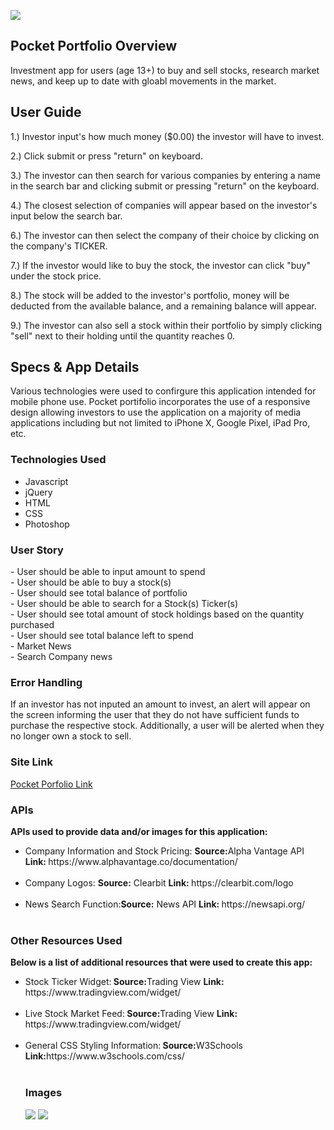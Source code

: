 <img src="https://github.com/cperez150/cperez150.github.io/blob/master/pocket-portfolio/images/pplogo_BLACK.png"/></img>

<h2> Pocket Portfolio Overview</h2>
<p>Investment app for users (age 13+) to buy and sell stocks, research market news, and keep up to date with gloabl movements in the market.</p>

<h2>User Guide</h2>
1.) Investor input's how much money ($0.00) the investor will have to invest.<br/>
<p></p>
2.) Click submit or press "return" on keyboard.<br/>
<p></p>
3.) The investor can then search for various companies by entering a name in the search bar and clicking submit or pressing "return" on the keyboard.<br/>
<p></p>
4.) The closest selection of companies will appear based on the investor's input below the search bar.<br/>
<p></p>
6.) The investor can then select the company of their choice by clicking on the company's TICKER.<br/>
<p></p>
7.) If the investor would like to buy the stock, the investor can click "buy" under the stock price. <br/>
<p></p>
8.) The stock will be added to the investor's portfolio, money will be deducted from the available balance, and a remaining balance will appear.<br/>
<p></p>
9.) The investor can also sell a stock within their portfolio by simply clicking "sell" next to their holding until the quantity reaches 0.

<h2>Specs & App Details</h2>
Various technologies were used to confirgure this application intended for mobile phone use. Pocket portifolio incorporates the use of a responsive design allowing investors to use the application on a majority of media applications including but not limited to iPhone X, Google Pixel, iPad Pro, etc. 

<h3>Technologies Used</h3>
<ul>
 <li>Javascript</li>
<li>jQuery</li>
<li>HTML</li>
<li>CSS</li>
 <li>Photoshop</li>
</ul>
  
<h3>User Story</h3>
- User should be able to input amount to spend<br/>
- User should be able to buy a stock(s)<br/>
- User should see total balance of portfolio<br/>  
- User should be able to search for a Stock(s) Ticker(s)<br/>
- User should see total amount of stock  holdings based on the quantity purchased<br/>  
- User should see total balance left to spend<br/>
- Market News<br/>
- Search Company news <br />

<h3>Error Handling</h3>
If an investor has not inputed an amount to invest, an alert will appear on the screen informing the user that they do not have sufficient funds to purchase the respective stock. Additionally, a user will be alerted when they no longer own a stock to sell.

<h3>Site Link</h3>
<a href="https://flamboyant-bardeen-534681.netlify.com"> Pocket Porfolio Link </a>

<h3>APIs</h3>
<p><strong>APIs used to provide data and/or images for this application:</strong></p>
<ul>
<li>Company Information and Stock Pricing:</u> <strong>Source:</strong>Alpha Vantage API <strong>Link: </strong> https://www.alphavantage.co/documentation/ </li><br/>
<li>Company Logos: <strong>Source:</strong> Clearbit <strong>Link: </strong>https://clearbit.com/logo</li><br/>
<li>News Search Function:<strong>Source:</strong> News API <strong>Link: </strong> https://newsapi.org/</li><br/>
</ul>

<h3>Other Resources Used</h3>
<p><strong>Below is a list of additional resources that were used to create this app:</strong></p>
<ul>
<li>Stock Ticker Widget:<strong> Source:</strong>Trading View <strong>Link: </strong> https://www.tradingview.com/widget/</li><br/>
<li>Live Stock Market Feed:<strong> Source:</strong>Trading View <strong>Link: </strong> https://www.tradingview.com/widget/</li><br/>
<li>General CSS Styling Information:<strong> Source:</strong>W3Schools <strong>Link:</strong>https://www.w3schools.com/css/ </li><br/>

<h3>Images</h3>
<img src="https://github.com/cperez150/cperez150.github.io/blob/master/pocket-portfolio/screenshots/All%20Devices.png"></img>
<img src ="https://github.com/cperez150/cperez150.github.io/blob/master/pocket-portfolio/screenshots/iPhoneX%20-%20Pocket%20Portfolio.png"></img>
